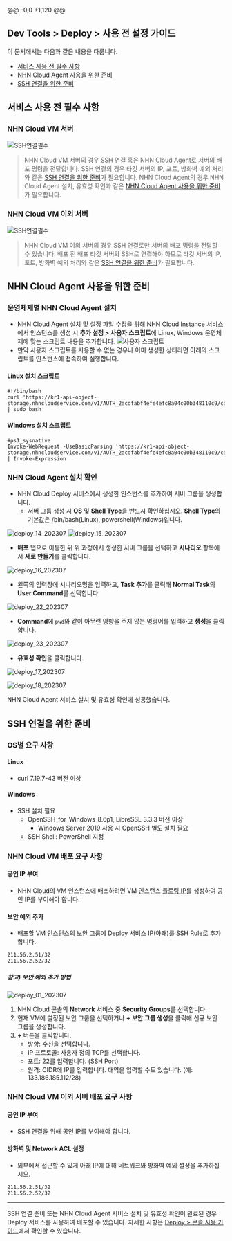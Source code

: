 @@ -0,0 +1,120 @@
## Dev Tools > Deploy > 사용 전 설정 가이드

이 문서에서는 다음과 같은 내용을 다룹니다.

* [서비스 사용 전 필수 사항](/Dev%20Tools/Deploy/ko/setup-guide-gov/#_1)
* [NHN Cloud Agent 사용을 위한 준비](/Dev%20Tools/Deploy/ko/setup-guide-gov/#cloud-agent)
* [SSH 연결을 위한 준비](/Dev%20Tools/Deploy/ko/setup-guide-gov/#ssh)

## 서비스 사용 전 필수 사항

### NHN Cloud VM 서버
![SSH연결필수](https://kr1-api-object-storage.nhncloudservice.com/v1/AUTH_2acdfabf4efe4efc8a04c00b348110c9/cdn_origin/prod_tcdeploy/deploy_19_202307.png)

> NHN Cloud VM 서버의 경우 SSH 연결 혹은 NHN Cloud Agent로 서버의 배포 명령을 전달합니다.
> SSH 연결의 경우 타깃 서버의 IP, 포트, 방화벽 예외 처리와 같은 [SSH 연결을 위한 준비](/Dev%20Tools/Deploy/ko/setup-guide-gov/#cloud-agent)가 필요합니다.
> NHN Cloud Agent의 경우 NHN Cloud Agent 설치, 유효성 확인과 같은 [NHN Cloud Agent 사용을 위한 준비](/Dev%20Tools/Deploy/ko/setup-guide-gov/#_1)가 필요합니다.

### NHN Cloud VM 이외 서버
![SSH연결필수](https://kr1-api-object-storage.nhncloudservice.com/v1/AUTH_2acdfabf4efe4efc8a04c00b348110c9/cdn_origin/prod_tcdeploy/deploy_20_202307.png)

> NHN Cloud VM 이외 서버의 경우 SSH 연결로만 서버의 배포 명령을 전달할 수 있습니다.
> 배포 전 배포 타깃 서버와 SSH로 연결해야 하므로
> 타깃 서버의 IP, 포트, 방화벽 예외 처리와 같은 [SSH 연결을 위한 준비](/Dev%20Tools/Deploy/ko/setup-guide-gov/#cloud-agent)가 필요합니다.

## NHN Cloud Agent 사용을 위한 준비

### 운영체제별 NHN Cloud Agent 설치
* NHN Cloud Agent 설치 및 설정 파일 수정을 위해 NHN Cloud Instance 서비스에서 인스턴스를 생성 시 **추가 설정 > 사용자 스크립트**에 Linux, Windows 운영체제에 맞는 스크립트 내용을 추가합니다.
  ![사용자 스크립트](https://kr1-api-object-storage.nhncloudservice.com/v1/AUTH_2acdfabf4efe4efc8a04c00b348110c9/cdn_origin/prod_tcdeploy/deploy_21_202307.png)
* 만약 사용자 스크립트를 사용할 수 없는 경우나 이미 생성한 상태라면 아래의 스크립트를 인스턴스에 접속하여 실행합니다.

#### Linux 설치 스크립트
```
#!/bin/bash
curl 'https://kr1-api-object-storage.nhncloudservice.com/v1/AUTH_2acdfabf4efe4efc8a04c00b348110c9/cdn_origin/prod_tcdeploy/qemu/cloud_agent_install_linux_1.0.0.sh' | sudo bash
```

#### Windows 설치 스크립트
```
#ps1_sysnative
Invoke-WebRequest -UseBasicParsing 'https://kr1-api-object-storage.nhncloudservice.com/v1/AUTH_2acdfabf4efe4efc8a04c00b348110c9/cdn_origin/prod_tcdeploy/qemu/cloud_agent_install_windows_1.0.0.ps1' | Invoke-Expression
```

### NHN Cloud Agent 설치 확인
* NHN Cloud Deploy 서비스에서 생성한 인스턴스를 추가하여 서버 그룹을 생성합니다.
    * 서버 그룹 생성 시 **OS** 및 **Shell Type**을 반드시 확인하십시오. **Shell Type**의 기본값은 /bin/bash(Linux), powershell(Windows)입니다.

![deploy_14_202307](https://kr1-api-object-storage.nhncloudservice.com/v1/AUTH_2acdfabf4efe4efc8a04c00b348110c9/cdn_origin/prod_tcdeploy/deploy_14_202307.png)
![deploy_15_202307](https://kr1-api-object-storage.nhncloudservice.com/v1/AUTH_2acdfabf4efe4efc8a04c00b348110c9/cdn_origin/prod_tcdeploy/deploy_15_202307.png)


* **배포** 탭으로 이동한 뒤 위 과정에서 생성한 서버 그룹을 선택하고 **시나리오** 항목에서 **새로 만들기**를 클릭합니다.

![deploy_16_202307](https://kr1-api-object-storage.nhncloudservice.com/v1/AUTH_2acdfabf4efe4efc8a04c00b348110c9/cdn_origin/prod_tcdeploy/deploy_16_202307.png)

* 왼쪽의 입력창에 시나리오명을 입력하고, **Task 추가**를 클릭해 **Normal Task**의 **User Command**를 선택합니다.

![deploy_22_202307](https://kr1-api-object-storage.nhncloudservice.com/v1/AUTH_2acdfabf4efe4efc8a04c00b348110c9/cdn_origin/prod_tcdeploy/deploy_22_202307.png)

* **Command**에 `pwd`와 같이 아무런 영향을 주지 않는 명령어를 입력하고 **생성**을 클릭합니다.

![deploy_23_202307](https://kr1-api-object-storage.nhncloudservice.com/v1/AUTH_2acdfabf4efe4efc8a04c00b348110c9/cdn_origin/prod_tcdeploy/deploy_23_202307.png)

* **유효성 확인**을 클릭합니다.

![deploy_17_202307](https://kr1-api-object-storage.nhncloudservice.com/v1/AUTH_2acdfabf4efe4efc8a04c00b348110c9/cdn_origin/prod_tcdeploy/deploy_17_202307.png)

![deploy_18_202307](https://kr1-api-object-storage.nhncloudservice.com/v1/AUTH_2acdfabf4efe4efc8a04c00b348110c9/cdn_origin/prod_tcdeploy/deploy_18_202307.png)

NHN Cloud Agent 서비스 설치 및 유효성 확인에 성공했습니다.

## SSH 연결을 위한 준비

### OS별 요구 사항
#### Linux
* curl 7.19.7-43 버전 이상

#### Windows
* SSH 설치 필요
    * OpenSSH_for_Windows_8.6p1, LibreSSL 3.3.3 버전 이상
        * Windows Server 2019 사용 시 OpenSSH 별도 설치 필요
    * SSH Shell: PowerShell 지정

### NHN Cloud VM 배포 요구 사항
#### 공인 IP 부여
* NHN Cloud의 VM 인스턴스에 배포하려면 VM 인스턴스 [플로팅 IP](https://docs.nhncloud.com/ko/Compute/Instance/ko/console-guide/#ip_1)를 생성하여 공인 IP를 부여해야 합니다.

#### 보안 예외 추가
* 배포할 VM 인스턴스의 [보안 그룹](https://docs.nhncloud.com/ko/Compute/Instance/ko/console-guide/#_13)에 Deploy 서비스 IP(아래)를 SSH Rule로 추가합니다.
```
211.56.2.51/32
211.56.2.52/32
```
##### 참고) 보안 예외 추가 방법

![deploy_01_202307](https://kr1-api-object-storage.nhncloudservice.com/v1/AUTH_2acdfabf4efe4efc8a04c00b348110c9/cdn_origin/prod_tcdeploy/deploy_01_202307.png)

1. NHN Cloud 콘솔의 **Network** 서비스 중 **Security Groups**를 선택합니다.
2. 현재 VM에 설정된 보안 그룹을 선택하거나 **+ 보안 그룹 생성**을 클릭해 신규 보안 그룹을 생성합니다.
3. **+** 버튼을 클릭합니다.
    * 방향: 수신을 선택합니다.
    * IP 프로토콜: 사용자 정의 TCP를 선택합니다.
    * 포트: 22를 입력합니다. (SSH Port)
    * 원격: CIDR에 IP를 입력합니다. 대역을 입력할 수도 있습니다. (예: 133.186.185.112/28)

### NHN Cloud VM 이외 서버 배포 요구 사항
#### 공인 IP 부여
* SSH 연결을 위해 공인 IP를 부여해야 합니다.

#### 방화벽 및 Network ACL 설정
* 외부에서 접근할 수 있게 아래 IP에 대해 네트워크와 방화벽 예외 설정을 추가하십시오.
```
211.56.2.51/32
211.56.2.52/32
```

- - -

SSH 연결 준비 또는 NHN Cloud Agent 서비스 설치 및 유효성 확인이 완료된 경우 Deploy 서비스를 사용하여 배포할 수 있습니다.
자세한 사항은 [Deploy > 콘솔 사용 가이드](/Dev%20Tools/Deploy/ko/console-guide-gov/)에서 확인할 수 있습니다.